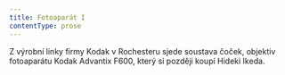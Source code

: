 ```yaml
---
title: Fotoaparát I
contentType: prose
---
```


<section>

Z výrobní linky firmy Kodak v Rochesteru sjede soustava čoček, objektiv fotoaparátu Kodak Advantix F600, který si později koupí Hideki Ikeda.

</section>
